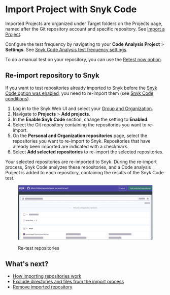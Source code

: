# Import Project with Snyk Code

Imported Projects are organized under Target folders on the Projects page, named after the Git repository account and specific repository. See [Import a Project](../../getting-started/quickstart/import-a-project.md).

Configure the test frequency by navigating to your **Code Analysis Project** > **Settings**. See [Snyk Code Analysis test frequency settings](../../snyk-admin/snyk-projects/#test-frequency-settings).

To do a manual test on your repository, you can use the [Retest now option](manage-code-vulnerabilities/#retesting-code-repository).

## Re-import repository to Snyk

If you want to test repositories already imported to Snyk before the [Snyk Code option was enabled](configure-snyk-code.md#enable-snyk-code-in-snyk-web-ui), you need to re-import them (see [Snyk Code conditions](configure-snyk-code.md#conditions)).

1. Log in to the Snyk Web UI and select your [Group and Organization](../../snyk-admin/groups-and-organizations/).
2. Navigate to **Projects** > **Add projects**.
3. In the **Enable Snyk Code** section, change the setting to **Enabled**.
4. Select the Git repository containing the repositories you want to re-import.
5. On the **Personal and Organization repositories** page, select the repositories you want to re-import to Snyk. Repositories that have already been imported are indicated with a checkmark.
6. Select **Add selected repositories** to re-import the selected repositories.

Your selected repositories are re-imported to Snyk. During the re-import process, Snyk Code analyzes these repositories, and a Code analysis Project is added to each repository, containing the results of the Snyk Code test.

<figure><img src="../../.gitbook/assets/Re-test repository.png" alt="Re-test repositories."><figcaption><p>Re-test repositories</p></figcaption></figure>

## What's next?

* [How importing repositories work](../import-project-repository/#how-importing-repositories-works)
* [Exclude directories and files from the import process](../import-project-repository/excluding-directories-and-files-from-the-import-process.md)
* [Remove imported repository](../import-project-repository/remove-imported-repository.md)
